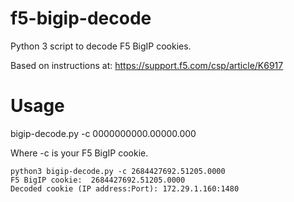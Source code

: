# f5-bigip-decode
Python 3 script to decode F5 BigIP cookies.

Based on instructions at: https://support.f5.com/csp/article/K6917

# Usage
bigip-decode.py -c 0000000000.00000.000

Where -c is your F5 BigIP cookie.

```
python3 bigip-decode.py -c 2684427692.51205.0000
F5 BigIP cookie:  2684427692.51205.0000
Decoded cookie (IP address:Port): 172.29.1.160:1480
```
